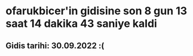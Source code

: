 # ofarukbicer'in gidisine son 8 gun 13 saat 14 dakika 43 saniye kaldi

## Gidis tarihi: 30.09.2022 :(
